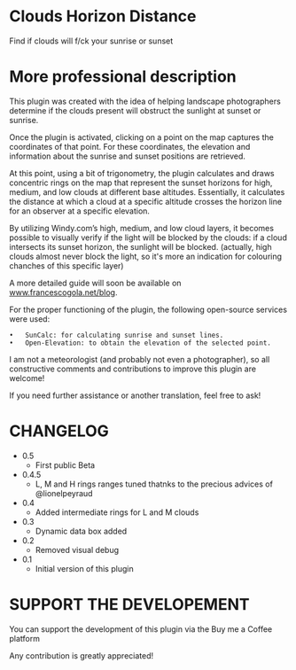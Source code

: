 # Clouds Horizon Distance

Find if clouds will f/ck your sunrise or sunset

# More professional description

This plugin was created with the idea of helping landscape photographers determine if the clouds present will obstruct the sunlight at sunset or sunrise.

Once the plugin is activated, clicking on a point on the map captures the coordinates of that point. For these coordinates, the elevation and information about the sunrise and sunset positions are retrieved.

At this point, using a bit of trigonometry, the plugin calculates and draws concentric rings on the map that represent the sunset horizons for high, medium, and low clouds at different base altitudes. Essentially, it calculates the distance at which a cloud at a specific altitude crosses the horizon line for an observer at a specific elevation.

By utilizing Windy.com’s high, medium, and low cloud layers, it becomes possible to visually verify if the light will be blocked by the clouds: if a cloud intersects its sunset horizon, the sunlight will be blocked. (actually, high clouds almost never block the light, so it's more an indication for colouring chanches of this specific layer)

A more detailed guide will soon be available on www.francescogola.net/blog.

For the proper functioning of the plugin, the following open-source services were used:

    •   SunCalc: for calculating sunrise and sunset lines.
    •   Open-Elevation: to obtain the elevation of the selected point.

I am not a meteorologist (and probably not even a photographer), so all constructive comments and contributions to improve this plugin are welcome!

If you need further assistance or another translation, feel free to ask!

# CHANGELOG
-   0.5
    -   First public Beta
-   0.4.5
    -   L, M and H rings ranges tuned thatnks to the precious advices of @lionelpeyraud
-   0.4
    -   Added intermediate rings for L and M clouds
-   0.3
    -   Dynamic data box added
-   0.2
    -   Removed visual debug
-   0.1
    -   Initial version of this plugin 

# SUPPORT THE DEVELOPEMENT

You can support the development of this plugin via the Buy me a Coffee platform

<a type="text/javascript" src="https://cdnjs.buymeacoffee.com/1.0.0/button.prod.min.js" data-name="bmc-button" data-slug="francescogola" data-color="#7391b5" data-emoji="🍷"  data-font="Cookie" data-text="Buy me Wine" data-outline-color="#000000" data-font-color="#000000" data-coffee-color="#FFDD00" ></a>

Any contribution is greatly appreciated!
